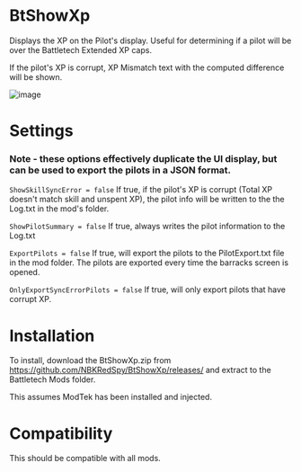 # BtShowXp

Displays the XP on the Pilot's display.  Useful for determining if a pilot will be over the Battletech Extended XP caps.

If the pilot's XP is corrupt, XP Mismatch text with the computed difference will be shown.

![image](https://user-images.githubusercontent.com/54865934/167276422-3e81da6f-3b16-43e1-a88f-74080dec0c9f.png)


# Settings

### Note - these options effectively duplicate the UI display, but can be used to export the pilots in a JSON format.

```ShowSkillSyncError = false``` If true, if the pilot's XP is corrupt (Total XP doesn't match skill and unspent XP), the pilot info will be written to the the Log.txt in the mod's folder.

```ShowPilotSummary = false``` If true, always writes the pilot information to the Log.txt

```ExportPilots = false``` If true, will export the pilots to the PilotExport.txt file in the mod folder.  The pilots are exported every time the barracks screen is opened.

```OnlyExportSyncErrorPilots = false``` If true, will only export pilots that have corrupt XP.

# Installation
To install, download the BtShowXp.zip from https://github.com/NBKRedSpy/BtShowXp/releases/ and extract to the Battletech Mods folder.

This assumes ModTek has been installed and injected.


# Compatibility
This should be compatible with all mods.
